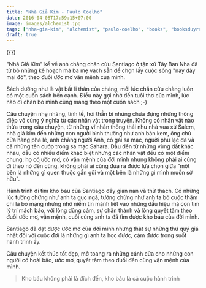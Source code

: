 ```yaml
---
title: "Nhà Giả Kim - Paulo Coelho"
date: 2016-04-08T17:59:15+07:00
image: images/alchemist.jpg
tags: ["nha-gia-kim", "alchemist", "paulo-coelho", "books", "booksduyread", "booksreviews"]
draft: true
---
```

{{<imgcap title="The Alchemist" src="/images/posts/alchemist.jpg">}}
<!--more-->
"Nhà Giả Kim" kể về anh chàng chăn cừu Santiago ở tận xứ Tây Ban Nha đã từ bỏ những kế hoạch mà ba mẹ vạch sẵn để chọn lấy cuộc sống "nay đây mai đó", theo đuổi ước mơ vận mệnh của mình.

Sách dường như là vật bất li thân của chàng, mỗi lúc chăn cừu chàng luôn có một cuốn sách bên cạnh. Điều này gợi nhớ đến tuổi thơ của mình, lúc nào đi chăn bò mình cũng mang theo một cuốn sách ;-)

Câu chuyện nhẹ nhàng, tinh tế, hơi thần bí nhưng chứa đựng những thông điệp vô cùng ý nghĩa từ các nhân vật trong truyện. Không có nhân vật nào thừa trong câu chuyện, từ những vĩ nhân thông thái như nhà vua xứ Salem, nhà giả kim đến những con người bình thường như anh bán kem, ông chủ cửa hàng pha lê, anh chàng người Anh, cô gái sa mạc, người phu lạc đà và cả những tên cướp trong sa mạc Sahara. Dẫu đến từ những vùng đất khác nhau, dẫu có nhiều điểm khác biệt nhưng các nhân vật đều có một điểm chung: họ có ước mơ, có vận mệnh của đời mình nhưng không phải ai cũng đi theo nó đến cùng, không phải ai cũng đưa ra được lựa chọn giữa "một bên là những gì quen thuộc gần gũi và một bên là những gì mình muốn sở hữu".

Hành trình đi tìm kho báu của Santiago đầy gian nan và thử thách. Có những lúc tưởng chừng như anh ta gục ngã, tưởng chừng như anh ta bỏ cuộc thậm chí là bỏ mạng nhưng nhờ niềm tin mãnh liệt vào những dấu hiệu mà con tim lý trí mách bảo, với lòng dũng cảm, sự chân thành và lòng quyết tâm theo đuổi ước mơ, vận mệnh, cuối cùng anh ta đã tìm được kho báu của đời mình.

Santiago đã đạt được ước mơ của đời mình nhưng thật sự những thứ quý giá nhất đối với cuộc đời là những gì anh ta học được, cảm được trong suốt hành trình ấy.

Câu chuyện kết thúc tốt đẹp, mở toang ra những cánh cửa cho những con người có hoài bão, ước mơ, quyết tâm theo đuổi đến cùng vận mệnh của mình.

> Kho báu không phải là đích đến, kho báu là cả cuộc hành trình
